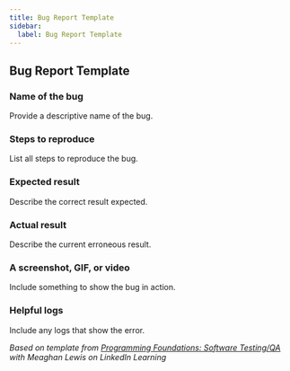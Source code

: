 ```yaml
---
title: Bug Report Template
sidebar:
  label: Bug Report Template
---
```


## Bug Report Template

### Name of the bug

Provide a descriptive name of the bug.

### Steps to reproduce

List all steps to reproduce the bug.

### Expected result

Describe the correct result expected.

### Actual result

Describe the current erroneous result.

### A screenshot, GIF, or video

Include something to show the bug in action.

### Helpful logs

Include any logs that show the error.

_Based on template from_
[_Programming Foundations: Software Testing/QA_](https://www.linkedin.com/learning/programming-foundations-software-testing-qa/create-a-test-strategy?autoSkip=true&autoplay=true&contextUrn=urn%3Ali%3AlyndaLearningPath%3A57f7e27c3dd559e018dfe994&resume=false&u=2104084)
_with Meaghan Lewis on LinkedIn Learning_
